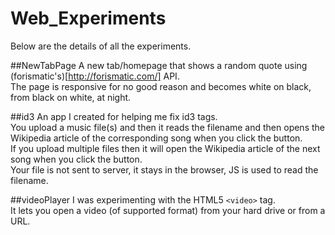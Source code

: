 # Web_Experiments
Below are the details of all the experiments.

##NewTabPage
A new tab/homepage that shows a random quote using (forismatic's)[http://forismatic.com/] API.  
The page is responsive for no good reason and becomes white on black, from black on white, at night.

##id3
An app I created for helping me fix id3 tags.  
You upload a music file(s) and then it reads the filename and then opens the Wikipedia article of the corresponding song when you click the button.  
If you upload multiple files then it will open the Wikipedia article of the next song when you click the button.  
Your file is not sent to server, it stays in the browser, JS is used to read the filename.

##videoPlayer
I was experimenting with the HTML5 ```<video>``` tag.  
It lets you open a video (of supported format) from your hard drive or from a URL.
